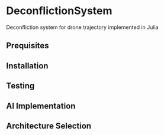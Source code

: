 # DeconflictionSystem
Deconfliction system for drone trajectory implemented in Julia

## Prequisites

## Installation

## Testing

## AI Implementation

## Architecture Selection
